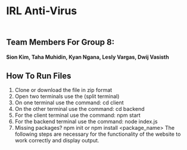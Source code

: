 # IRL Anti-Virus
<h2><br>Team Members For Group 8:</br></h2>
  <h4>Sion Kim,
  Taha Muhidin,
  Kyan Ngana, 
  Lesly Vargas,
  Dwij Vasisth

How To Run Files
-------------------
1. Clone or download the file in zip format
2. Open two terminals use the (split terminal)
3. On one terminal use the command: cd client
4. On the other terminal use the command: cd backend
5. For the client terminal use the command: npm start
6. For the backend terminal use the command: node index.js
7. Missing packages? npm init or npm install <package_name>
The following steps are necessary for the functionality of the website to work correctly and display output.
